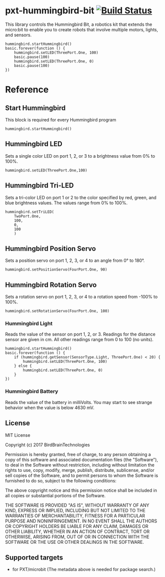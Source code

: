 # pxt-hummingbird-bit [![Build Status](https://travis-ci.org/BirdBrainTechnologies/pxt-hummingbird-bit.svg?branch=master)](https://travis-ci.org/BirdBrainTechnologies/pxt-hummingbird-bit)
This library controls the Hummingbird Bit, a robotics kit that extends the micro:bit to enable you to create robots that involve multiple motors, lights, and sensors.
```
hummingbird.startHummingbird()
basic.forever(function () {
    hummingbird.setLED(ThreePort.One, 100)
    basic.pause(100)
    hummingbird.setLED(ThreePort.One, 0)
    basic.pause(100)
})
```
# Reference
## Start Hummingbird
This block is required for every Hummingbird program
``` 
hummingbird.startHummingbird()
```

## Hummingbird LED
Sets a single color LED on port 1, 2, or 3 to a brightness value from 0% to 100%.
``` 
hummingbird.setLED(ThreePort.One,100)
```

## Hummingbird Tri-LED
Sets a tri-color LED on port 1 or 2 to the color specified by red, green, and blue brightness values. The values range from 0% to 100%.
``` 
hummingbird.setTriLED(
    TwoPort.One,
    100,
    0,
    100
    )
```

## Hummingbird Position Servo
Sets a position servo on port 1, 2, 3, or 4 to an angle from 0° to 180°.
``` 
hummingbird.setPositionServo(FourPort.One, 90)
```

## Hummingbird Rotation Servo
Sets a rotation servo on port 1, 2, 3, or 4 to a rotation speed from -100% to 100%.
``` 
hummingbird.setRotationServo(FourPort.One, 100)
```

### Hummingbird Light
Reads the value of the sensor on port 1, 2, or 3. Readings for the distance sensor are given in cm. All other readings range from 0 to 100 (no units).
``` 
hummingbird.startHummingbird()
basic.forever(function () {
    if (hummingbird.getSensor(SensorType.Light, ThreePort.One) < 20) {
        hummingbird.setLED(ThreePort.One, 100)
    } else {
        hummingbird.setLED(ThreePort.One, 0)
    }
})
``` 
### Hummingbird Battery
Reads the value of the battery in milliVolts. You may start to see strange behavior when the value is below 4630 mV.

## License
MIT License

Copyright (c) 2017 BirdBrainTechnologies

Permission is hereby granted, free of charge, to any person obtaining a copy
of this software and associated documentation files (the "Software"), to deal
in the Software without restriction, including without limitation the rights
to use, copy, modify, merge, publish, distribute, sublicense, and/or sell
copies of the Software, and to permit persons to whom the Software is
furnished to do so, subject to the following conditions:

The above copyright notice and this permission notice shall be included in all
copies or substantial portions of the Software.

THE SOFTWARE IS PROVIDED "AS IS", WITHOUT WARRANTY OF ANY KIND, EXPRESS OR
IMPLIED, INCLUDING BUT NOT LIMITED TO THE WARRANTIES OF MERCHANTABILITY,
FITNESS FOR A PARTICULAR PURPOSE AND NONINFRINGEMENT. IN NO EVENT SHALL THE
AUTHORS OR COPYRIGHT HOLDERS BE LIABLE FOR ANY CLAIM, DAMAGES OR OTHER
LIABILITY, WHETHER IN AN ACTION OF CONTRACT, TORT OR OTHERWISE, ARISING FROM,
OUT OF OR IN CONNECTION WITH THE SOFTWARE OR THE USE OR OTHER DEALINGS IN THE
SOFTWARE.

## Supported targets

* for PXT/microbit
(The metadata above is needed for package search.)

